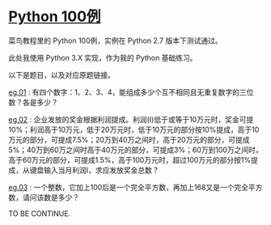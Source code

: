 # [Python 100例](http://www.runoob.com/python/python-100-examples.html)

菜鸟教程里的 Python 100例，实例在 Python 2.7 版本下测试通过。

此处我使用 Python 3.X 实现，作为我的 Python 基础练习。

以下是题目，以及对应原题链接。



[eg.01](http://www.runoob.com/python/python-exercise-example1.html) : 有四个数字：1、2、3、4，能组成多少个互不相同且无重复数字的三位数？各是多少？

[eg.02](http://www.runoob.com/python/python-exercise-example2.html) : 企业发放的奖金根据利润提成。利润(I)低于或等于10万元时，奖金可提10%；利润高于10万元，低于20万元时，低于10万元的部分按10%提成，高于10万元的部分，可提成7.5%；20万到40万之间时，高于20万元的部分，可提成5%；40万到60万之间时高于40万元的部分，可提成3%；60万到100万之间时，高于60万元的部分，可提成1.5%，高于100万元时，超过100万元的部分按1%提成，从键盘输入当月利润I，求应发放奖金总数？

[eg.03](http://www.runoob.com/python/python-exercise-example3.html) : 一个整数，它加上100后是一个完全平方数，再加上168又是一个完全平方数，请问该数是多少？



TO BE CONTINUE.